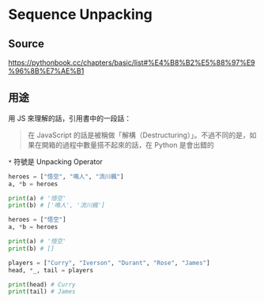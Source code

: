 # Sequence Unpacking

## Source

https://pythonbook.cc/chapters/basic/list#%E4%B8%B2%E5%88%97%E9%96%8B%E7%AE%B1

## 用途

用 JS 來理解的話，引用書中的一段話：

> 在 JavaScript 的話是被稱做「解構（Destructuring）」。不過不同的是，如果在開箱的過程中數量搭不起來的話，在 Python 是會出錯的

`*` 符號是 Unpacking Operator

```python
heroes = ["悟空", "鳴人", "流川楓"]
a, *b = heroes

print(a) # '悟空'
print(b) # ['鳴人', '流川楓']
```

```python
heroes = ["悟空"]
a, *b = heroes

print(a) # '悟空'
print(b) # []
```

```python
players = ["Curry", "Iverson", "Durant", "Rose", "James"]
head, *_, tail = players

print(head) # Curry
print(tail) # James
```
